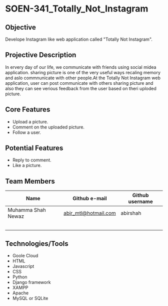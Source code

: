 
# SOEN-341_Totally_Not_Instagram

## Objective 

Develope Instagram like web application called "Totally Not Instagram".

## Projective Description

In ervery day of our life, we communicate with friends using social midea application. sharing picture is one of the very useful
ways recaling memory and aslo commnunicate with other people.At the Totally Not Instagram web application, user can post communicate with 
others sharing picture and also they can see verious feedback from the user based on theri uploded picture.

## Core Features

* Upload a picture.
* Comment on the uploaded picture.
* Follow a user.

## Potential Features

* Reply to comment.
* Like a picture.

## Team Members

| Name                          | Github e-mail                                       | Github username    
|--------------------           |-------------------------------                      |-----------------
|Muhamma Shah Newaz             |abir_mtl@hotmail.com                                 |abirshah
|                               |                                                     |
|                               |                                                     |
|                               |                                                     |
|                               |                                                     |
|                               |                                                     |

## Technologies/Tools

* Goole Cloud
* HTML
* Javascript
* CSS
* Python
* Django framework
* XAMPP
* Apache
* MySQL or SQLite
